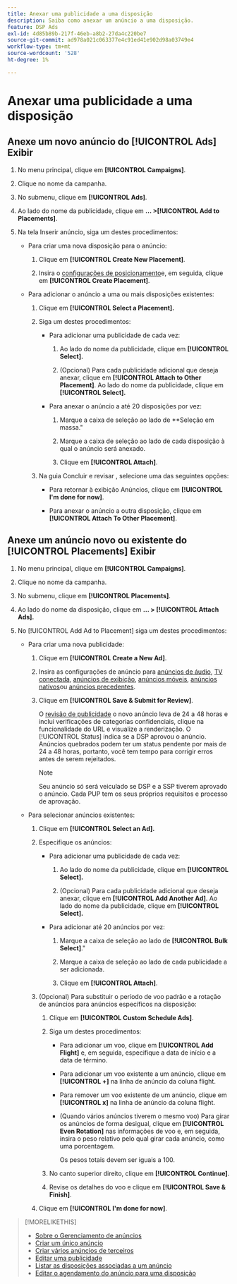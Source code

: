 ```yaml
---
title: Anexar uma publicidade a uma disposição
description: Saiba como anexar um anúncio a uma disposição.
feature: DSP Ads
exl-id: 4d85b89b-217f-46eb-a8b2-27da4c220be7
source-git-commit: ad978a021c063377e4c91ed41e902d98a03749e4
workflow-type: tm+mt
source-wordcount: '528'
ht-degree: 1%

---
```


# Anexar uma publicidade a uma disposição

## Anexe um novo anúncio do [!UICONTROL Ads] Exibir

1. No menu principal, clique em **[!UICONTROL Campaigns]**.

1. Clique no nome da campanha.

1. No submenu, clique em **[!UICONTROL Ads]**.

1. Ao lado do nome da publicidade, clique em  **... >[!UICONTROL Add to Placements]**.

1. Na tela Inserir anúncio, siga um destes procedimentos:

   * Para criar uma nova disposição para o anúncio:

      1. Clique em **[!UICONTROL Create New Placement]**.

      1. Insira o [configurações de posicionamento](/help/dsp/campaign-management/placements/placement-settings.md)e, em seguida, clique em **[!UICONTROL Create Placement]**.
   * Para adicionar o anúncio a uma ou mais disposições existentes:

      1. Clique em **[!UICONTROL Select a Placement].**

      1. Siga um destes procedimentos:

         * Para adicionar uma publicidade de cada vez:

            1. Ao lado do nome da publicidade, clique em **[!UICONTROL Select].**

            1. (Opcional) Para cada publicidade adicional que deseja anexar, clique em **[!UICONTROL Attach to Other Placement]**. Ao lado do nome da publicidade, clique em **[!UICONTROL Select].**
         * Para anexar o anúncio a até 20 disposições por vez:

            1. Marque a caixa de seleção ao lado de **Seleção em massa.&quot;

            1. Marque a caixa de seleção ao lado de cada disposição à qual o anúncio será anexado.

            1. Clique em **[!UICONTROL Attach]**.
      1. Na guia Concluir e revisar , selecione uma das seguintes opções:

         * Para retornar à exibição Anúncios, clique em **[!UICONTROL I'm done for now]**.

         * Para anexar o anúncio a outra disposição, clique em **[!UICONTROL Attach To Other Placement]**.




## Anexe um anúncio novo ou existente do [!UICONTROL Placements] Exibir

1. No menu principal, clique em **[!UICONTROL Campaigns]**.

1. Clique no nome da campanha.

1. No submenu, clique em **[!UICONTROL Placements]**.

1. Ao lado do nome da disposição, clique em  **... > [!UICONTROL Attach Ads].**

1. No [!UICONTROL Add Ad to Placement] siga um destes procedimentos:

   * Para criar uma nova publicidade:

      1. Clique em **[!UICONTROL Create a New Ad]**.

      1. Insira as configurações de anúncio para [anúncios de áudio](ad-settings-audio.md), [TV conectada](ad-settings-connected-tv.md), [anúncios de exibição](ad-settings-display.md), [anúncios móveis](ad-settings-mobile.md), [anúncios nativos](ad-settings-native.md)ou [anúncios precedentes](ad-settings-pre-roll.md).

      1. Clique em **[!UICONTROL Save & Submit for Review]**.

         O [revisão de publicidade](ad-about.md) o novo anúncio leva de 24 a 48 horas e inclui verificações de categorias confidenciais, clique na funcionalidade do URL e visualize a renderização. O [!UICONTROL Status] indica se a DSP aprovou o anúncio. Anúncios quebrados podem ter um status pendente por mais de 24 a 48 horas, portanto, você tem tempo para corrigir erros antes de serem rejeitados.

         >[!NOTE]
         >
         >Seu anúncio só será veiculado se DSP e a SSP tiverem aprovado o anúncio. Cada PUP tem os seus próprios requisitos e processo de aprovação.
   * Para selecionar anúncios existentes:

      1. Clique em **[!UICONTROL Select an Ad].**

      1. Especifique os anúncios:
         * Para adicionar uma publicidade de cada vez:

            1. Ao lado do nome da publicidade, clique em **[!UICONTROL Select].**

            1. (Opcional) Para cada publicidade adicional que deseja anexar, clique em **[!UICONTROL Add Another Ad]**. Ao lado do nome da publicidade, clique em **[!UICONTROL Select].**
         * Para adicionar até 20 anúncios por vez:

            1. Marque a caixa de seleção ao lado de **[!UICONTROL Bulk Select]**.&quot;

            1. Marque a caixa de seleção ao lado de cada publicidade a ser adicionada.

            1. Clique em **[!UICONTROL Attach]**.
      1. (Opcional) Para substituir o período de voo padrão e a rotação de anúncios para anúncios específicos na disposição:

         1. Clique em **[!UICONTROL Custom Schedule Ads]**.

         1. Siga um destes procedimentos:

            * Para adicionar um voo, clique em **[!UICONTROL Add Flight]** e, em seguida, especifique a data de início e a data de término.

            * Para adicionar um voo existente a um anúncio, clique em **[!UICONTROL +]** na linha de anúncio da coluna flight.

            * Para remover um voo existente de um anúncio, clique em **[!UICONTROL x]** na linha de anúncio da coluna flight.

            * (Quando vários anúncios tiverem o mesmo voo) Para girar os anúncios de forma desigual, clique em **[!UICONTROL Even Rotation]** nas informações de voo e, em seguida, insira o peso relativo pelo qual girar cada anúncio, como uma porcentagem.

               Os pesos totais devem ser iguais a 100.
         1. No canto superior direito, clique em **[!UICONTROL Continue]**.

         1. Revise os detalhes do voo e clique em **[!UICONTROL Save & Finish]**.
      1. Clique em **[!UICONTROL I'm done for now]**.






>[!MORELIKETHIS]
>
>* [Sobre o Gerenciamento de anúncios](ad-about.md)
>* [Criar um único anúncio](ad-create.md)
>* [Criar vários anúncios de terceiros](ad-create-multiple.md)
>* [Editar uma publicidade](ad-edit.md)
>* [Listar as disposições associadas a um anúncio](ad-list-placements.md)
>* [Editar o agendamento do anúncio para uma disposição](/help/dsp/campaign-management/placements/placement-edit-ad-schedule.md)

